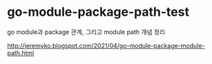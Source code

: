 # go-module-package-path-test
go module과 package 관계, 그리고 module path 개념 정리 

http://jeremyko.blogspot.com/2021/04/go-module-package-module-path.html
